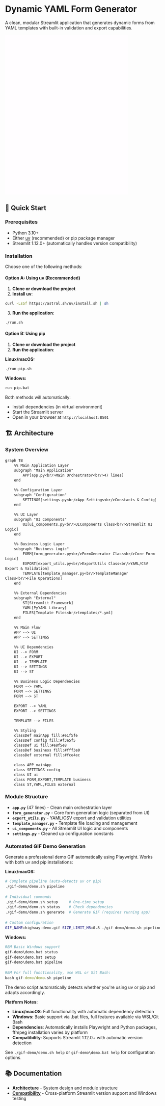 
# Dynamic YAML Form Generator

A clean, modular Streamlit application that generates dynamic forms from YAML templates with built-in validation and export capabilities.


![Dynamic YAML Form Generator Demo](demo.gif)


## 🚀 Quick Start

### Prerequisites

- Python 3.10+
- Either [uv](https://docs.astral.sh/uv/) (recommended) or pip package manager
- Streamlit 1.12.0+ (automatically handles version compatibility)

### Installation

Choose one of the following methods:

#### Option A: Using uv (Recommended)

1. **Clone or download the project**
2. **Install uv**:
```sh
curl -LsSf https://astral.sh/uv/install.sh | sh
```

3. **Run the application**:
```sh
./run.sh
```

#### Option B: Using pip

1. **Clone or download the project**
2. **Run the application**:

**Linux/macOS:**
```sh
./run-pip.sh
```

**Windows:**
```cmd
run-pip.bat
```

Both methods will automatically:
- Install dependencies (in virtual environment)
- Start the Streamlit server  
- Open in your browser at `http://localhost:8501`

## 🏗️ Architecture

### System Overview

```mermaid
graph TB
    %% Main Application Layer
    subgraph "Main Application"
        APP[app.py<br/>Main Orchestrator<br/>47 lines]
    end

    %% Configuration Layer
    subgraph "Configuration"
        SETTINGS[settings.py<br/>App Settings<br/>Constants & Config]
    end

    %% UI Layer
    subgraph "UI Components"
        UI[ui_components.py<br/>UIComponents Class<br/>Streamlit UI Logic]
    end

    %% Business Logic Layer
    subgraph "Business Logic"
        FORM[form_generator.py<br/>FormGenerator Class<br/>Core Form Logic]
        EXPORT[export_utils.py<br/>ExportUtils Class<br/>YAML/CSV Export & Validation]
        TEMPLATE[template_manager.py<br/>TemplateManager Class<br/>File Operations]
    end

    %% External Dependencies
    subgraph "External"
        ST[Streamlit Framework]
        YAML[PyYAML Library]
        FILES[Template Files<br/>templates/*.yml]
    end

    %% Main Flow
    APP --> UI
    APP --> SETTINGS
    
    %% UI Dependencies
    UI --> FORM
    UI --> EXPORT
    UI --> TEMPLATE
    UI --> SETTINGS
    UI --> ST
    
    %% Business Logic Dependencies
    FORM --> YAML
    FORM --> SETTINGS
    FORM --> ST
    
    EXPORT --> YAML
    EXPORT --> SETTINGS
    
    TEMPLATE --> FILES
    
    %% Styling
    classDef mainApp fill:#e1f5fe
    classDef config fill:#f3e5f5
    classDef ui fill:#e8f5e8
    classDef business fill:#fff3e0
    classDef external fill:#fce4ec
    
    class APP mainApp
    class SETTINGS config
    class UI ui
    class FORM,EXPORT,TEMPLATE business
    class ST,YAML,FILES external
```

### Module Structure

- **`app.py`** (47 lines) - Clean main orchestration layer
- **`form_generator.py`** - Core form generation logic (separated from UI)  
- **`export_utils.py`** - YAML/CSV export and validation utilities
- **`template_manager.py`** - Template file loading and management
- **`ui_components.py`** - All Streamlit UI logic and components
- **`settings.py`** - Cleaned up configuration constants

### Automated GIF Demo Generation

Generate a professional demo GIF automatically using Playwright. Works with both uv and pip installations:

**Linux/macOS:**
```sh
# Complete pipeline (auto-detects uv or pip)
./gif-demo/demo.sh pipeline

# Individual commands
./gif-demo/demo.sh setup     # One-time setup
./gif-demo/demo.sh status    # Check dependencies
./gif-demo/demo.sh generate  # Generate GIF (requires running app)

# Custom configuration
GIF_NAME=highway-demo.gif SIZE_LIMIT_MB=0.8 ./gif-demo/demo.sh pipeline
```

**Windows:**
```cmd
REM Basic Windows support
gif-demo\demo.bat status    
gif-demo\demo.bat setup     
gif-demo\demo.bat pipeline  

REM For full functionality, use WSL or Git Bash:
bash gif-demo/demo.sh pipeline
```

The demo script automatically detects whether you're using uv or pip and adapts accordingly.

**Platform Notes:**
- **Linux/macOS**: Full functionality with automatic dependency detection
- **Windows**: Basic support via .bat files, full features available via WSL/Git Bash
- **Dependencies**: Automatically installs Playwright and Python packages, ffmpeg installation varies by platform
- **Compatibility**: Supports Streamlit 1.12.0+ with automatic version detection

See `./gif-demo/demo.sh help` or `gif-demo\demo.bat help` for configuration options.

## 📚 Documentation

- **[Architecture](docs/architecture.md)** - System design and module structure
- **[Compatibility](docs/compatibility.md)** - Cross-platform Streamlit version support and Windows testing


